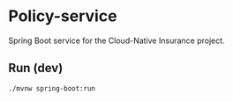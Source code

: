# Policy-service

Spring Boot service for the Cloud-Native Insurance project.

## Run (dev)
```bash
./mvnw spring-boot:run
